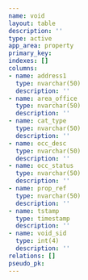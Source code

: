 ```yaml
---
name: void
layout: table
description: ''
type: active
app_area: property
primary_key: 
indexes: []
columns:
- name: address1
  type: nvarchar(50)
  description: ''
- name: area_office
  type: nvarchar(50)
  description: ''
- name: cat_type
  type: nvarchar(50)
  description: ''
- name: occ_desc
  type: nvarchar(50)
  description: ''
- name: occ_status
  type: nvarchar(50)
  description: ''
- name: prop_ref
  type: nvarchar(50)
  description: ''
- name: tstamp
  type: timestamp
  description: ''
- name: void_sid
  type: int(4)
  description: ''
relations: []
pseudo_pk: 
---
```


